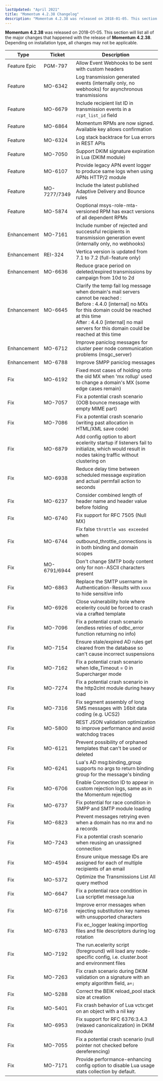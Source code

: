```yaml
---
lastUpdated: "April 2021"
title: "Momentum 4.2.38 Changelog"
description: "Momentum 4.2.38 was released on 2018-01-05. This section will list all of the major changes that happened with the release of Momentum 4.2.38. Depending on installation type, all changes may not be applicable."
---
```


**Momentum 4.2.38** was released on 2018-01-05. This section will list all of the major changes that happened with the release of **Momentum 4.2.38**. Depending on installation type, all changes may not be applicable.

<a name="changelog.4-2-38.table"></a> 

| Type | Ticket | Description |
| --- | --- | --- |
| Feature Epic | PGM-797 | Allow Event Webhooks to be sent with custom headers |
| Feature | MO-6342 | Log transmission generated events (internally only, no webhooks) for asynchronous transmissions | 
| Feature | MO-6679 | Include recipient list ID in transmission events in a `rcpt_list_id` field | 
| Feature | MO-6864 | Momentum RPMs are now signed. Available key allows confirmation | 
| Feature | MO-6324 | Log stack backtrace for Lua errors in REST APIs | 
| Feature | MO-7050 | Support DKIM signature expiration in Lua (DKIM module) | 
| Feature | MO-6107 | Provide legacy APN event logger to produce same logs when using APNs HTTP/2 module | 
| Feature | MO-7277/7349 | Include the latest published Adaptive Delivery and Bounce rules | 
| Feature | MO-5874 | Ooptional msys-role-mta-versioned RPM has exact versions of all dependent RPMs | 
| Enhancement | MO-7161 | Include number of rejected and successful recipients in transmission generation event (internally only, no webhooks) | 
| Enhancement | REI-324 | Vertica version is updated from 7.1 to 7.2 (full-feature only) | 
| Enhancement | MO-6636 | Reduce grace period on deleted/expired transmissions by campaign from 10d to 2d | 
| Enhancement | MO-6645 | Clarify the temp fail log message when domain's mail servers cannot be reached : <br> Before : 4.4.0 [internal] no MXs for this domain could be reached at this time <br> After : 4.4.0 [internal] no mail servers for this domain could be reached at this time |
| Enhancement | MO-6712 | Improve paniclog messages for cluster peer node communication problems (msgc_server) | 
| Enhancement | MO-6788 | Improve SMPP paniclog messages | 
| Fix | MO-6192 | Fixed most cases of holding onto the old MX when 'mx rollup' used to change a domain's MX (some edge cases remain) | 
| Fix | MO-7057 | Fix a potential crash scenario (OOB bounce message with empty MIME part) | 
| Fix | MO-7086 | Fix a potential crash scenario (writing past allocation in HTML/XML save code) | 
| Fix | MO-6879 | Add config option to abort ecelerity startup if listeners fail to initialize, which would result in nodes taking traffic without clustering on | 
| Fix | MO-6938 | Reduce delay time between scheduled message expiration and actual permfail action to seconds | 
| Fix | MO-6237 | Consider combined length of header name and header value before folding | 
| Fix | MO-6740 | Fix support for RFC 7505 (Null MX) | 
| Fix | MO-6744 | Fix false `throttle was exceeded` when outbound_throttle_connections is in both binding and domain scopes | 
| Fix | MO-6791/6944 | Don't change SMTP body content only for non-ASCII characters present | change only as needed for tracking/unsub links | 
| Fix | MO-6863 | Replace the SMTP username in Authentication-Results with `xxxx` to hide sensitive info | 
| Fix | MO-6926 | Close vulnerability hole where ecelerity could be forced to crash via a crafted template | 
| Fix | MO-7096 | Fix a potential crash scenario (endless retries of odbc_error function returning no info) | 
| Fix | MO-7154 | Ensure stale/expired AD rules get cleared from the database so can't cause incorrect suspensions | 
| Fix | MO-7162 | Fix a potential crash scenario when Idle_Timeout = 0 in Supercharger mode | 
| Fix | MO-7274 | Fix a potential crash scenario in the http2clnt module during heavy load | 
| Fix | MO-7316 | Fix segment assembly of long SMS messages with 16bit data coding (e.g. UCS2) | 
| Fix | MO-5800 | REST JSON validation optimization to improve performance and avoid watchdog traces | 
| Fix | MO-6121 | Prevent possibility of orphaned templates that can't be used or deleted | 
| Fix | MO-6241 | Lua's AD msg:binding_group supports no args to return binding group for the message's binding | 
| Fix | MO-6706 | Enable Connection ID to appear in custom rejection logs, same as in the Momentum rejectlog | 
| Fix | MO-6737 | Fix potential for race condition in SMPP and SMTP module loading | 
| Fix | MO-6823 | Prevent messages retrying even when a domain has no mx and no a records | 
| Fix | MO-7243 | Fix a potential crash scenario when reusing an unassigned connection | 
| Fix | MO-4594 | Ensure unique message IDs are assigned for each of multiple recipients of an email | 
| Fix | MO-5372 | Optimize the Transmissions List All query method | 
| Fix | MO-6647 | Fix a potential race condition in Lua scriptlet message.lua | 
| Fix | MO-6716 | Improve error messages when rejecting substitution key names with unsupported characters | 
| Fix | MO-6783 | Fix ec_logger leaking importlog files and file descriptors during log rotation | 
| Fix | MO-7192 | The run.ecelerity script (foreground) will load any node-specific config, i.e. cluster.boot and environment files | 
| Fix | MO-7263 | Fix crash scenario during DKIM validation on a signature with an empty algorithm field, `a=;` | 
| Fix | MO-5288 | Correct the BEIK reload_pool stack size at creation | 
| Fix | MO-5401 | Fix crash behavior of Lua vctx:get on an object with a nil key | 
| Fix | MO-6953 | Fix support for RFC 6376:3.4.3 (relaxed canonicalization) in DKIM module | 
| Fix | MO-7055 | Fix a potential crash scenario (null pointer not checked before dereferencing) | 
| Fix | MO-7171 | Provide performance-enhancing config option to disable Lua usage stats collection by default.
